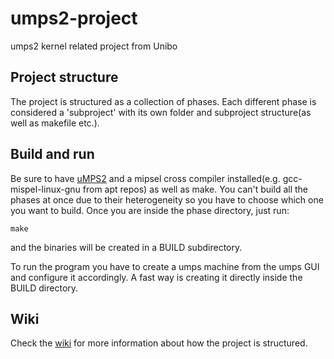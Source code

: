 # umps2-project
umps2 kernel related project from Unibo


## Project structure
The project is structured as a collection of phases. Each different phase is considered a 'subproject' with its own folder and subproject structure(as well as makefile etc.).

## Build and run
Be sure to have [uMPS2](https://github.com/tjonjic/umps) and a mipsel cross compiler installed(e.g. gcc-mispel-linux-gnu from apt repos) as well as make. You can't build all the phases at once due to their heterogeneity so you have to choose which one you want to build. Once you are inside the phase directory, just run:
```
make
```
and the binaries will be created in a BUILD subdirectory.

To run the program you have to create a umps machine from the umps GUI and configure it accordingly. A fast way is creating it directly inside the BUILD directory.

## Wiki
Check the [wiki](https://github.com/Ball-Man/umps2-project/wiki) for more information about how the project is structured.

